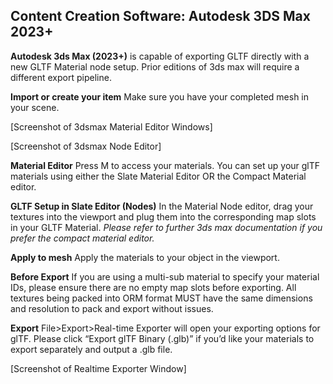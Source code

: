 ## Content Creation Software: Autodesk 3DS Max 2023+ ##

**Autodesk 3ds Max (2023+)** is capable of exporting GLTF directly with a new GLTF Material node setup. 
Prior editions of 3ds max will require a different export pipeline.

**Import or create your item** Make sure you have your completed mesh in your scene.

[Screenshot of 3dsmax Material Editor Windows]

[Screenshot of 3dsmax Node Editor]


**Material Editor** Press M to access your materials. You can set up your glTF materials using either the Slate Material Editor OR the Compact Material editor.

**GLTF Setup in Slate Editor (Nodes)** In the Material Node editor, drag your textures into the viewport and plug them into the corresponding map slots in your GLTF Material. *Please refer to further 3ds max documentation if you prefer the compact material editor.*

**Apply to mesh** Apply the materials to your object in the viewport. 

**Before Export** If you are using a multi-sub material to specify your material IDs, please ensure there are no empty map slots before exporting. All textures being packed into ORM format MUST have the same dimensions and resolution to pack and export without issues. 

**Export** File>Export>Real-time Exporter will open your exporting options for glTF. Please click “Export glTF Binary (.glb)” if you’d like your materials to export separately and output a .glb file.

[Screenshot of Realtime Exporter Window]
